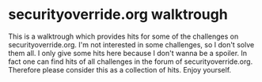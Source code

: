 # securityoverride.org walktrough #

This is a walktrough which provides hits for some of the challenges on securityoverride.org.
I'm not interested in some challenges, so I don't solve them all.
I only give some hits here because I don't wanna be a spoiler. 
In fact one can find hits of all challenges in the forum of securityoverride.org.
Therefore please consider this as a collection of hits.
Enjoy yourself.
